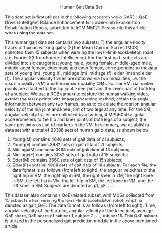 <p align="center">Human Gait Data Set</p>
This data set is first utilized in the following research work:
QARE：QoE-Driven Intelligent Balance Enhancement for Lower-limb Exoskeleton Rehabilitation Robots, submitted to ACM MM’21.
Please cite this article when using the data set. 
  
This human gait data set contains two subsets: (1) the angular velocity traces of human walking gaits; (2) the Mean Opinion Scores (MOS) collected from 15 subjects when wearing the lower-limb exoskeleton robot (i.e. Fourier X2 from Fourier Intelligence). 
For the first part, subjects are divided into six categories: young male, young female, middle-aged male, middle-aged female, elder male and elder female, corresponding to the data sets of young (m), young (f), mid age (m), mid age (f), elder (m) and elder (f). The angular velocity traces are obtained via two modalities, i.e. the visual modality (VM) and the sensor modality (SM). For the VM, six marker points are attached to the hip joint, knee joint and the lower part of both leg of a subject. We use a RGB camera to capture the human walking video, extract the mark points with image processing method, obtain the angle information between any two frames, so as to calculate the rotation angular velocity of the hip joint and knee joint of two legs at any time. For the SM, angular velocity traces are collected by attaching 4 MPU6050 angular accelerometers to the hip and knee joints of both legs of a subject, the same positions as that of markers in the VM. In summary, we establish a data set with a total of 23398 sets of human gaits data, as shown below
  1. Young(M) contains 4848 sets of gait data of 21 subjects;
  2. Young(F) contains 3982 sets of gait data of 21 subjects;
  3. Mid-age(M) contains 3068 sets of gait data of 13 subjects;
  4. Mid-age(F) contains 3032 sets of gait data of 15 subjects;
  5. Elder(M) contains 3660 sets of gait data of 15 subjects;
  6. Elder(F) contains 4808 sets of gait data of 18 subjects.
For each file, the data format is as follows (from left to right): the angular velocities of the right hip in VM, the right hip in SM, the right knee in VM, the right knee in SM, the left hip in VM, the left hip in SM, the left knee in VM, and the left knee in SM. Subjects are denoted as p1, p2, ….

This dataset also contains a QoE-related subset, with MOSs collected from 15 subjects when wearing the lower-limb exoskeleton robot, which is denoted as gait_QoE. The data format is as follows (from left to right):
Time, angular velocity of the hip joint, angular velocity of the knee joint, average QoE score, QoE score of subject 1, subject 2, …, subject 15.
This QoE subset is utilized in the personalized gait prediction module in the above mentioned article.



